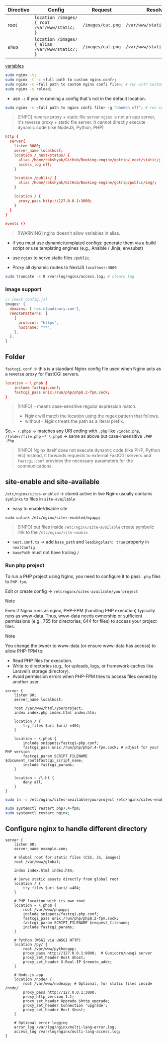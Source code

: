 
| Directive | Config                                          | Request           | Resolved Path                    |
| --------- | ----------------------------------------------- | ----------------- | -------------------------------- |
| root      | `location /images/ { root /var/www/static; }`   | `/images/cat.png` | `/var/www/static/images/cat.png` |
| alias     | `location /images/ { alias /var/www/static/; }` | `/images/cat.png` | `/var/www/static/cat.png`        |

[variables](https://nginx.org/en/docs/http/ngx_http_core_module.html#var_host)
```sh
sudo nginx -t;
sudo nginx -t -c <full path to custom nginx.conf>;
sudo nginx -c <full path to custom nginx confi file>; # run with custom config
sudo nginx -s reload;
```
- use `-c` if you're running a config that's not in the default location.

```sh
sudo nginx -c <full path to nginx confi file> -g "daemon off"; # run in foreground
```

> [!INFO] reverse proxy + static file server
> `nginx` is not an app server, it's reverse proxy + static file server. It cannot directly execute dynamic code (like NodeJS, Python, PHP)

```conf
http {
  server{
    listen 8080;
    server_name localhost;
    location /_next/status/ {
      alias /home/rakshyak/GitHub/Booking-engine/gotrip/.next/static/;
      access_log off;
    }

    location /public/ {
      alias /home/rakshyak/GitHub/Booking-engine/gotrip/public/img/;
    }

    location / {
      proxy_pass http://127.0.0.1:3000;
    }
  }
}

events {}

```


> [!WARNING] nginx doesn't allow variables in alias.
- if you must use dynamic/templated configs: generate them via a build script or use templating engines (e.g., Ansible / Jinja, envsubst)

- use `nginx` to serve static files `/public`.
- Proxy all dynamic routes to NextJS `localhost:3000`


```sh
sudo truncate -s 0 /var/log/nginx/access.log; # clearn log
```

### Image support
```js
// [next.config.js]
images: {
  domains: ['res.cloudinary.com'],
  remotePatterns: [
    {
      protocol: "https",
      hostname: "**",
    },
  ],
}
```

## Folder
`fastcgi.conf` -> this is a standard Nginx config file used when Nginx acts as a reverse proxy for FastCGI servers.
```conf
location ~ \.php$ {
    include fastcgi.conf;
    fastcgi_pass unix:/run/php/php8.2-fpm.sock;
}

```

> [!INFO]
> `~` means case-sensitive regular expression match.
> - Nginx will match the location using the regex pattern that follows.
> - without `~` Nginx treats the path as a literal prefix.

So, `~ /.php$` -> matches any URI ending with `.php` like `/index.php`, `/folder/file.php`
`~* \.php$` -> same as above but case-insensitive `.PHP` `.Php`


> [!INFO] Nginx itself does not execute dynamic code (like PHP, Python etc) instead, it forwards requests to external FastCGI servers and `fastcgi.conf` provides the necessary parameters for the communications.

## site-enable and site-available
`/etc/nginx/sites-enabled` -> stored active in live Nginx usually contains `symlinks` to files in `site-available`

- easy to enable/disable site
```shell
sudo unlink /etc/nginx/sites-enabled/myapp;
```

> [!INFO] put files inside `/etc/nginx/site-available` create symbolic link to the `/etc/nginx/site-enable`
- `next.conf.ts` -> add `base_path` and `leadingslash: true` property in `nextConfig`
- `basePath` must not have trailing `/`

### Run php project
To run a PHP project using Nginx, you need to configure it to pass `.php` files to `PHP-fpm`.

Edit or create config -> `/etc/nginx/sites-available/yourproject`

> [!NOTE]
> Even if Nginx runs as nginx, PHP-FPM (handling PHP execution) typically runs as www-data. Thus, www-data needs ownership or sufficient permissions (e.g., 755 for directories, 644 for files) to access your project files.

> [!NOTE]
> You change the owner to www-data (or ensure www-data has access) to allow PHP-FPM to:
> - Read PHP files for execution.
> - Write to directories (e.g., for uploads, logs, or framework caches like Laravel’s storage directory).
> - Avoid permission errors when PHP-FPM tries to access files owned by another user.

```nginx
server {
    listen 80;
    server_name localhost;

    root /var/www/html/yourproject;
    index index.php index.html index.htm;

    location / {
        try_files $uri $uri/ =404;
    }

    location ~ \.php$ {
        include snippets/fastcgi-php.conf;
        fastcgi_pass unix:/run/php/php7.4-fpm.sock; # adjust for your PHP version
        fastcgi_param SCRIPT_FILENAME $document_root$fastcgi_script_name;
        include fastcgi_params;
    }

    location ~ /\.ht {
        deny all;
    }
}

```

```bash
sudo ln -s /etc/nginx/sites-available/yourproject /etc/nginx/sites-enabled/

sudo systemctl restart php7.4-fpm;
sudo systemctl restart nginx;
```

## Configure nginx to handle different directory

```nginx
server {
    listen 80;
    server_name example.com;

    # Global root for static files (CSS, JS, images)
    root /var/www/global;

    index index.html index.htm;

    # Serve static assets directly from global root
    location / {
        try_files $uri $uri/ =404;
    }

    # PHP location with its own root
    location ~ \.php$ {
        root /var/www/phpapp;
        include snippets/fastcgi-php.conf;
        fastcgi_pass unix:/run/php/php8.2-fpm.sock;
        fastcgi_param SCRIPT_FILENAME $request_filename;
        include fastcgi_params;
    }

    # Python (WSGI via uWSGI HTTP)
    location /py/ {
        root /var/www/pythonapp;
        proxy_pass http://127.0.0.1:8000;  # Gunicorn/uwsgi server
        proxy_set_header Host $host;
        proxy_set_header X-Real-IP $remote_addr;
    }

    # Node.js app
    location /node/ {
        root /var/www/nodeapp; # Optional, for static files inside /node/
        proxy_pass http://127.0.0.1:3000;
        proxy_http_version 1.1;
        proxy_set_header Upgrade $http_upgrade;
        proxy_set_header Connection 'upgrade';
        proxy_set_header Host $host;
    }

    # Optional error logging
    error_log /var/log/nginx/multi-lang-error.log;
    access_log /var/log/nginx/multi-lang-access.log;
}

```

